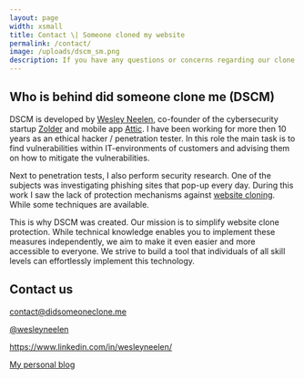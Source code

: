 ```yaml
---
layout: page
width: xsmall
title: Contact \| Someone cloned my website
permalink: /contact/
image: /uploads/dscm_sm.png
description: If you have any questions or concerns regarding our clone detection services, please don't hesitate to get in touch with us.
---
```


## Who is behind did someone clone me (DSCM)
DSCM is developed by <a href="https://www.linkedin.com/in/wesleyneelen/">Wesley Neelen</a>, co-founder of the cybersecurity startup <a href="https://zolder.io/">Zolder</a> and mobile app <a href="https://atticsecurity.com/">Attic</a>. 
I have been working for more then 10 years as an ethical hacker / penetration tester. In this role the main task is to find vulnerabilities within IT-environments of customers and advising them on how to mitigate the vulnerabilities.

Next to penetration tests, I also perform security research. One of the subjects was investigating phishing sites that pop-up every day. During this work I saw the lack of protection mechanisms against <a href="/what-is-website-cloning/">website cloning</a>. While some techniques are available.

This is why DSCM was created. Our mission is to simplify website clone protection. While technical knowledge enables you to implement these measures independently, we aim to make it even easier and more accessible to everyone. We strive to build a tool that individuals of all skill levels can effortlessly implement this technology.

## Contact us
<span data-uk-icon="icon: mail;" class=""></span> <a href="mailto:contact@didsomeoneclone.me">contact@didsomeoneclone.me</a>

<span data-uk-icon="icon: twitter;" class=""></span> <a href="https://twitter.com/wesleyneelen">@wesleyneelen</a>

<span data-uk-icon="icon: linkedin;" class=""></span> <a href="https://www.linkedin.com/in/wesleyneelen/">https://www.linkedin.com/in/wesleyneelen/</a>

<span data-uk-icon="icon: world;" class=""></span> <a href="https://forsec.nl">My personal blog</a>
